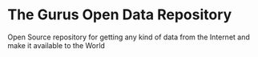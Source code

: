 # The Gurus Open Data Repository
Open Source repository for getting any kind of data from the Internet and make it available to the World
